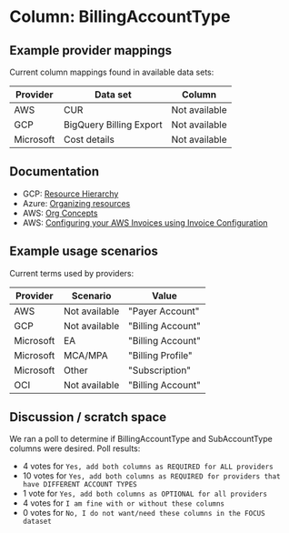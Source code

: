 # Column: BillingAccountType

## Example provider mappings

Current column mappings found in available data sets:

| Provider  | Data set                | Column        |
| --------- | ----------------------- | ------------- |
| AWS       | CUR                     | Not available |
| GCP       | BigQuery Billing Export | Not available |
| Microsoft | Cost details            | Not available |

## Documentation

- GCP: [Resource Hierarchy](https://cloud.google.com/resource-manager/docs/cloud-platform-resource-hierarchy#resource-hierarchy-detail)
- Azure: [Organizing resources](https://learn.microsoft.com/azure/cost-management-billing/manage/view-all-accounts)
- AWS: [Org Concepts](https://docs.aws.amazon.com/organizations/latest/userguide/orgs_getting-started_concepts.html)
- AWS: [Configuring your AWS Invoices using Invoice Configuration](https://aws.amazon.com/blogs/aws-cloud-financial-management/configuring-your-aws-invoices-using-invoice-configuration/)

## Example usage scenarios

Current terms used by providers:

| Provider  | Scenario      | Value                |
| --------- | ------------- | -------------------- |
| AWS       | Not available | "Payer Account" |
| GCP       | Not available | "Billing Account"    |
| Microsoft | EA            | "Billing Account"    |
| Microsoft | MCA/MPA       | "Billing Profile"    |
| Microsoft | Other         | "Subscription"       |
| OCI       | Not available | "Billing Account"    |

## Discussion / scratch space

We ran a poll to determine if BillingAccountType and SubAccountType columns were desired. Poll results:
* 4 votes for `Yes, add both columns as REQUIRED for ALL providers`
* 10 votes for `Yes, add both columns as REQUIRED for providers that have DIFFERENT ACCOUNT TYPES`
* 1 vote for `Yes, add both columns as OPTIONAL for all providers`
* 4 votes for `I am fine with or without these columns`
* 0 votes for `No, I do not want/need these columns in the FOCUS dataset`
